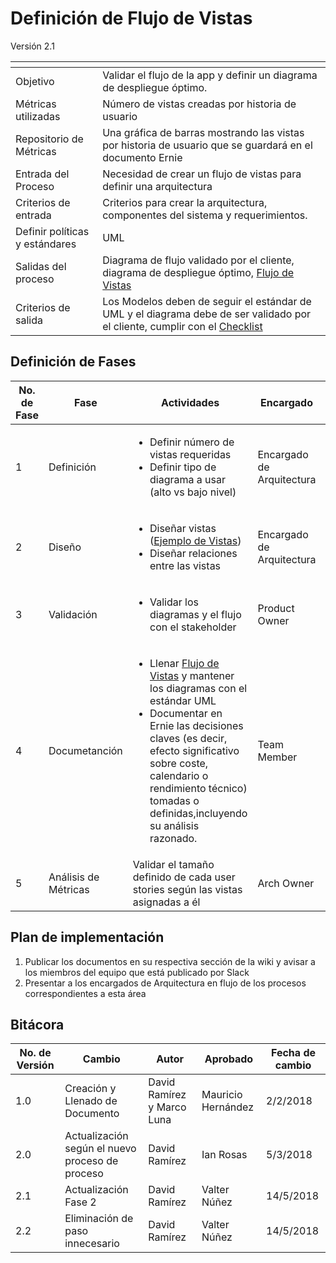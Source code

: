 # Definición de Flujo de Vistas
Versión 2.1


[]() | []()
--|--
Objetivo| Validar el flujo de la app y definir un diagrama de despliegue óptimo.
Métricas utilizadas | Número de vistas creadas por historia de usuario
Repositorio de Métricas | Una gráfica de barras mostrando las vistas por historia de usuario que se guardará en el documento Ernie
Entrada del Proceso | Necesidad de crear un flujo de vistas para definir una arquitectura
Criterios de entrada | Criterios para crear la arquitectura, componentes del sistema y requerimientos.
Definir políticas y estándares | UML
Salidas del proceso | Diagrama de flujo validado por el cliente, diagrama de despliegue óptimo, [Flujo de Vistas](https://github.com/CaveLabs-1/Wiki/tree/master/Arquitectura/Formatos/Formato%20Ernie%20(Flujo%20de%20Vistas%20y%20Arquitectura%20Inicial).docx)
Criterios de salida | Los Modelos deben de seguir el estándar de UML y el diagrama debe de ser validado por el cliente, cumplir con el [Checklist](https://docs.google.com/spreadsheets/d/1HmgptaVZD09DKs0Po2TJ3fVDQKbMR3NBtB9x4wKJ6nQ/edit?usp=sharing)


## Definición de Fases
No. de Fase | Fase | Actividades | Encargado | Áreas
------------|------|-------------|----------- | ---
1 | Definición |<ul><li>Definir número de vistas requeridas</li><li>Definir tipo de diagrama a usar (alto vs bajo nivel)</li></ul>| Encargado de Arquitectura | TS
2 | Diseño |<ul><li>Diseñar vistas ([Ejemplo de Vistas](http://tecnologiasweb.jsenso.es/wp-content/uploads/2015/06/full20.jpg))</li><li>Diseñar relaciones entre las vistas</li></ul>| Encargado de Arquitectura  | TS
3 | Validación |<ul><li>Validar los diagramas y el flujo con el stakeholder</li></ul> | Product Owner  | TS
4 | Documetanción |<ul><li>Llenar [Flujo de Vistas](https://github.com/CaveLabs-1/Wiki/tree/master/Arquitectura/Formatos/Formato%20Ernie%20(Flujo%20de%20Vistas%20y%20Arquitectura%20Inicial).docx) y mantener los diagramas con el estándar UML</li><li>Documentar en Ernie las decisiones claves (es decir, efecto significativo sobre coste, calendario o rendimiento técnico) tomadas o definidas,incluyendo su análisis razonado.</li></ul>| Team Member  | TS
5 | Análisis de Métricas | Validar el tamaño definido de cada user stories según las vistas asignadas a él | Arch Owner | MA

## Plan de implementación

1. Publicar los documentos en su respectiva sección de la wiki y avisar a los miembros del equipo que está publicado por Slack
2. Presentar a los encargados de Arquitectura en flujo de los procesos correspondientes a esta área

## Bitácora

No. de Versión | Cambio | Autor | Aprobado | Fecha de cambio
---------------|--------|-------|----------|----------------
1.0 | Creación y Llenado de Documento | David Ramírez y Marco Luna | Mauricio Hernández | 2/2/2018
2.0 | Actualización según el nuevo proceso de proceso | David Ramírez | Ian Rosas | 5/3/2018
2.1 | Actualización Fase 2 | David Ramírez | Valter Núñez | 14/5/2018
2.2 | Eliminación de paso innecesario | David Ramírez | Valter Núñez | 14/5/2018
